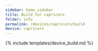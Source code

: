 ```yaml
---
sidebar: home_sidebar
title: Build for capricorn
folder: info
permalink: /devices/capricorn/build
device: capricorn
---
```

{% include templates/device_build.md %}

